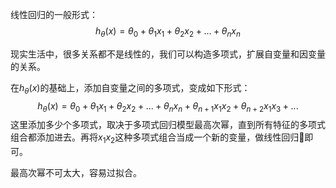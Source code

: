 线性回归的一般形式： 　　　　
$$h_{\theta}\left( x \right)={\theta_{0}}+{\theta_{1}}{x_{1}}+{\theta_{2}}{x_{2}}+...+{\theta_{n}}{x_{n}}$$

现实生活中，很多关系都不是线性的，我们可以构造多项式，扩展自变量和因变量的关系。

在$h_{\theta}(x)$的基础上，添加自变量之间的多项式，变成如下形式：
$$h_{\theta}\left( x \right)={\theta_{0}}+{\theta_{1}}{x_{1}}+{\theta_{2}}{x_{2}}+...+{\theta_{n}}{x_{n}} + \theta_{n+1}x_1x_2+\theta_{n+2}x_1x_3+...$$
这里添加多少个多项式，取决于多项式回归模型最高次幂，直到所有特征的多项式组合都添加进去。再将$x_1x_2$这种多项式组合当成一个新的变量，做线性回归即可。

最高次幂不可太大，容易过拟合。